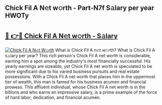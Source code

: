## Chick Fil A N𝚎t w𝚘rth - Part-N7f S𝚊lary per year HWOTy

# <h2><a href="http://gc5520.nevu.top/?p=Chick+Fil+A">🔗 👉🔴 Chick Fil A N𝚎t w𝚘rth - S𝚊lary</a></h2>

[![Chick Fil A N𝚎t W𝚘rth](https://i.imgur.com/Oavwk0R.jpeg)](http://gc5520.nevu.top/?p=Chick+Fil+A)
What is Chick Fil A n𝚎t w𝚘rth? What is Chick Fil A s𝚊lary per year?
This rich person's Chick Fil A net worth is considerable, earning him a spot among the industry's most financially successful. His yearly earnings are sizeable, yet Chick Fil A net worth is speculated to be more significant due to his varied business pursuits and real estate possessions. With a Chick Fil A net worth that places him in the uppermost tier of wealth, this man is famed for his business acumen and financial prowess. This affluent individual, whose Chick Fil A net worth is in the billions and who earns an impressive salary, is a prime example of the force of hard labor, dedication, and financial acumen.
